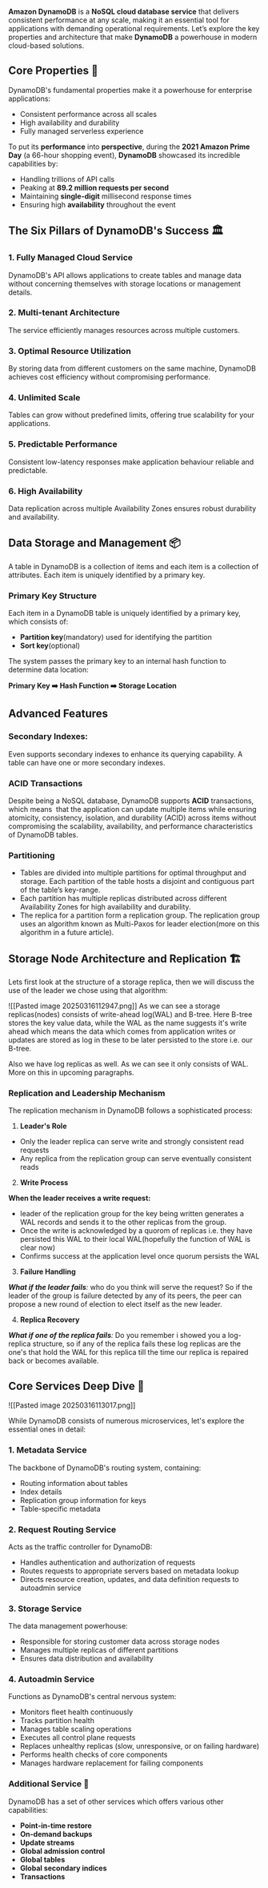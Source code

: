 **Amazon DynamoDB** is a **NoSQL cloud database service** that delivers consistent performance at any scale, making it an essential tool for applications with demanding operational requirements. Let’s explore the key properties and architecture that make **DynamoDB** a powerhouse in modern cloud-based solutions.

## Core Properties 💪

DynamoDB's fundamental properties make it a powerhouse for enterprise applications:

- Consistent performance across all scales
- High availability and durability
- Fully managed serverless experience

To put its **performance** into **perspective**, during the **2021 Amazon Prime Day** (a 66-hour shopping event), **DynamoDB** showcased its incredible capabilities by:

- Handling trillions of API calls
- Peaking at **89.2 million requests per second**
- Maintaining **single-digit** millisecond response times
- Ensuring high **availability** throughout the event

## The Six Pillars of DynamoDB's Success 🏛️

### 1. Fully Managed Cloud Service

DynamoDB's API allows applications to create tables and manage data without concerning themselves with storage locations or management details.

### 2. Multi-tenant Architecture

The service efficiently manages resources across multiple customers.

### 3. Optimal Resource Utilization

By storing data from different customers on the same machine, DynamoDB achieves cost efficiency without compromising performance.

### 4. Unlimited Scale

Tables can grow without predefined limits, offering true scalability for your applications.

### 5. Predictable Performance

Consistent low-latency responses make application behaviour reliable and predictable.

### 6. High Availability

Data replication across multiple Availability Zones ensures robust durability and availability.

## Data Storage and Management 📦

A table in DynamoDB is a collection of items and each item is a collection of attributes. Each item is uniquely identified by a primary key.

### Primary Key Structure

Each item in a DynamoDB table is uniquely identified by a primary key, which consists of:

- **Partition key**(mandatory) used for identifying the partition
- **Sort key**(optional)

The system passes the primary key to an internal hash function to determine data location:

**Primary Key ➡️ Hash Function ➡️ Storage Location**

## Advanced Features

### Secondary Indexes:

Even supports secondary indexes to enhance its querying capability. A table can have one or more secondary indexes.

### ACID Transactions

Despite being a NoSQL database, DynamoDB supports **ACID** transactions, which means  that the application can update multiple items while ensuring atomicity, consistency, isolation, and durability (ACID) across items without compromising the scalability, availability, and performance characteristics of DynamoDB tables.

### Partitioning

- Tables are divided into multiple partitions for optimal throughput and storage. Each partition of the table hosts a disjoint and contiguous part of the table’s key-range.
- Each partition has multiple replicas distributed across different Availability Zones for high availability and durability.
- The replica for a partition form a replication group. The replication group uses an algorithm known as Multi-Paxos for leader election(more on this algorithm in a future article).

## Storage Node Architecture and Replication 🏗️

Lets first look at the structure of a storage replica, then we will discuss the use of the leader we chose using that algorithm:

![[Pasted image 20250316112947.png]]
As we can see a storage replicas(nodes) consists of write-ahead log(WAL) and B-tree. Here B-tree stores the key value data, while the WAL as the name suggests it's write ahead which means the data which comes from application writes or updates are stored as log in these to be later persisted to the store i.e. our B-tree.

Also we have log replicas as well. As we can see it only consists of WAL. More on this in upcoming paragraphs.

### Replication and Leadership Mechanism

The replication mechanism in DynamoDB follows a sophisticated process:

1. **Leader's Role**

- Only the leader replica can serve write and strongly consistent read requests
- Any replica from the replication group can serve eventually consistent reads

2. **Write Process**

**When the leader receives a write request:**

- leader of the replication group for the key being written generates a WAL records and sends it to the other replicas from the group.
- Once the write is acknowledged by a quorom of replicas i.e. they have persisted this WAL to their local WAL(hopefully the function of WAL is clear now)
- Confirms success at the application level once quorum persists the WAL

3. **Failure Handling**

**_What if the leader fails_**_:_ who do you think will serve the request? So if the leader of the group is failure detected by any of its peers, the peer can propose a new round of election to elect itself as the new leader.

4. **Replica Recovery**

**_What if one of the replica fails_**_:_ Do you remember i showed you a log-replica structure, so if any of the replica fails these log replicas are the one's that hold the WAL for this replica till the time our replica is repaired back or becomes available.

## Core Services Deep Dive 🔧

![[Pasted image 20250316113017.png]]

While DynamoDB consists of numerous microservices, let's explore the essential ones in detail:

### 1. Metadata Service

The backbone of DynamoDB's routing system, containing:

- Routing information about tables
- Index details
- Replication group information for keys
- Table-specific metadata

### 2. Request Routing Service

Acts as the traffic controller for DynamoDB:

- Handles authentication and authorization of requests
- Routes requests to appropriate servers based on metadata lookup
- Directs resource creation, updates, and data definition requests to autoadmin service

### 3. Storage Service

The data management powerhouse:

- Responsible for storing customer data across storage nodes
- Manages multiple replicas of different partitions
- Ensures data distribution and availability

### 4. Autoadmin Service

Functions as DynamoDB's central nervous system:

- Monitors fleet health continuously
- Tracks partition health
- Manages table scaling operations
- Executes all control plane requests
- Replaces unhealthy replicas (slow, unresponsive, or on failing hardware)
- Performs health checks of core components
- Manages hardware replacement for failing components

### Additional Service 🎯

DynamoDB has a set of other services which offers various other capabilities:

- **Point-in-time restore**
- **On-demand backups**
- **Update streams**
- **Global admission control**
- **Global tables**
- **Global secondary indices**
- **Transactions**

